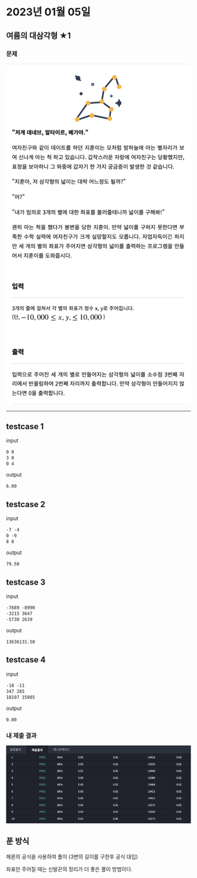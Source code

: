 # 2023년 01월 05일
## 여름의 대삼각형 ★1
  
### 문제

![](./img/qimg.png)

--- 
## testcase 1
input
```
0 0
3 0
0 4
```
output
```
6.00
```
## testcase 2
input
```
-7 -4
0 -9
8 8
```
output
```
79.50
```
## testcase 3
input
```
-7689 -8990
-3215 3647
-5730 2639
```
output
```
13636131.50
```
## testcase 4
input
```
-10 -11
347 285
18197 15085
```
output
```
0.00
```




### 내 제출 결과

![](./img/aimg.png)



## 푼 방식

헤론의 공식을 사용하여 풀이 (3변의 길이를 구한후 공식 대입)

좌표만 주어질 때는 신발끈의 정리가 더 좋은 풀이 방법이다.